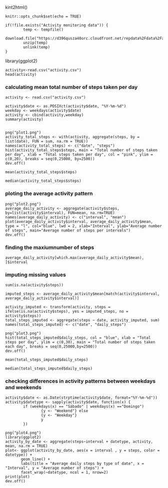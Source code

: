 kint2html()
```{r setup, include=FALSE}
knitr::opts_chunk$set(echo = TRUE)
```
```{r,warning=FALSE,eval=FALSE}
if(!file.exists("Activity monitoring data")) {
        temp <- tempfile()
        download.file("https://d396qusza40orc.cloudfront.net/repdata%2Fdata%2Factivity.zip",temp)
        unzip(temp)
        unlink(temp)
}
```
library(ggplot2)
```{r}
activity<-read.csv("activity.csv")
head(activity)
```

### calculating mean total number of steps taken per day
```{r,warning=FALSE}
activity <- read.csv("activity.csv")

activity$date <- as.POSIXct(activity$date, "%Y-%m-%d")
weekday <- weekdays(activity$date)
activity <- cbind(activity,weekday)
summary(activity)
```

```{r,warning=FALSE,fig.height=5,fig.width=5,fig.align='center'}

png("plot1.png")
activity_total_steps <- with(activity, aggregate(steps, by = list(date), FUN = sum, na.rm = TRUE))
names(activity_total_steps) <- c("date", "steps")
hist(activity_total_steps$steps, main = "Total number of steps taken per day", xlab = "Total steps taken per day", col = "pink", ylim = c(0,20), breaks = seq(0,25000, by=2500))
dev.off()
```
```{r,warning=FALSE}
mean(activity_total_steps$steps)

```
```{r,warning=FALSE}
median(activity_total_steps$steps)
```
### ploting the average activity pattern
```{r,warning=FALSE,fig.width=5,fig.height=5,fig.align='center'}
png("plot2.png")
average_daily_activity <- aggregate(activity$steps, by=list(activity$interval), FUN=mean, na.rm=TRUE)
names(average_daily_activity) <- c("interval", "mean")
plot(average_daily_activity$interval, average_daily_activity$mean, type = "l", col="blue", lwd = 2, xlab="Interval", ylab="Average number of steps", main="Average number of steps per intervals")
dev.off()
```
### finding the maxiumnumber of steps
```{r,warning=FALSE}
average_daily_activity[which.max(average_daily_activity$mean), ]$interval
```
### imputing missing values
```{r,warning=FALSE}
sum(is.na(activity$steps))
```
```{r,warning=FALSE}
imputed_steps <- average_daily_activity$mean[match(activity$interval, average_daily_activity$interval)]
```
```{r,warning=FALSE}
activity_imputed <- transform(activity, steps = ifelse(is.na(activity$steps), yes = imputed_steps, no = activity$steps))
total_steps_imputed <- aggregate(steps ~ date, activity_imputed, sum)
names(total_steps_imputed) <- c("date", "daily_steps")
```
```{r,warning=FALSE,fig.align='center',fig.width=5,fig.height=5}
png("plot3.png")
hist(total_steps_imputed$daily_steps, col = "blue", xlab = "Total steps per day", ylim = c(0,30), main = "Total number of steps taken each day", breaks = seq(0,25000,by=2500))
dev.off()
```
```{r}
mean(total_steps_imputed$daily_steps)
```
```{r}
median(total_steps_imputed$daily_steps)
```
### checking differences in activity patterns between weekdays and weekends
```{r,warning=FALSE}
activity$date <- as.Date(strptime(activity$date, format="%Y-%m-%d"))
activity$datetype <- sapply(activity$date, function(x) {
        if (weekdays(x) == "Sábado" | weekdays(x) =="Domingo") 
                {y <- "Weekend"} else 
                {y <- "Weekday"}
                y
        })
```
```{r,warning=FALSE}
png("plot4.png")
library(ggplot2)
activity_by_date <- aggregate(steps~interval + datetype, activity, mean, na.rm = TRUE)
plot<- ggplot(activity_by_date, aes(x = interval , y = steps, color = datetype)) +
       geom_line() +
       labs(title = "Average daily steps by type of date", x = "Interval", y = "Average number of steps") +
       facet_wrap(~datetype, ncol = 1, nrow=2)
print(plot)
dev.off()
```

